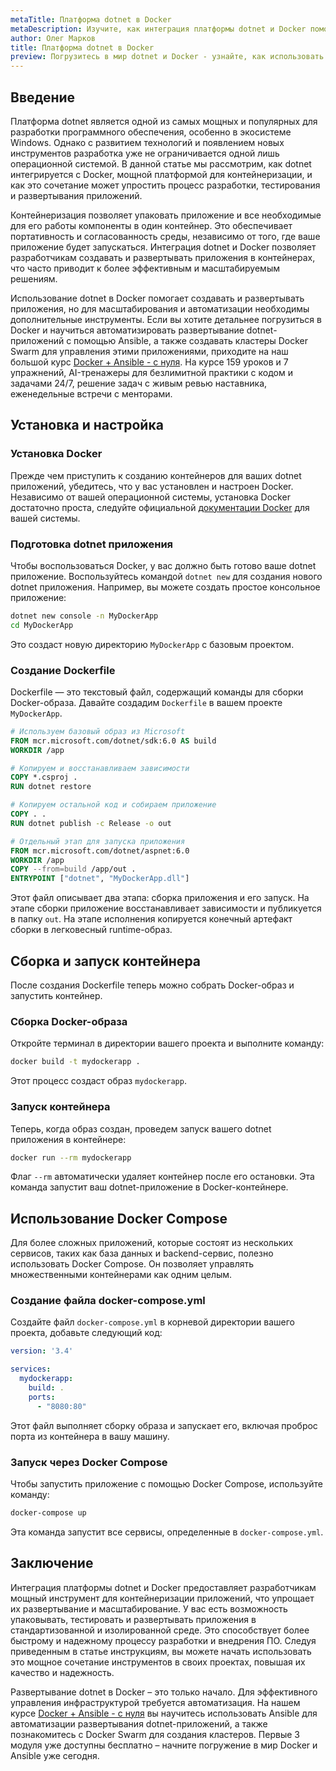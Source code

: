 ```yaml
---
metaTitle: Платформа dotnet в Docker
metaDescription: Изучите, как интеграция платформы dotnet и Docker помогает создавать и развертывать приложения более эффективно - примеры конфигурации и возможности
author: Олег Марков
title: Платформа dotnet в Docker
preview: Погрузитесь в мир dotnet и Docker - узнайте, как использовать их совместно для создания, тестирования и развертывания приложений. Практические примеры и лучшая практика
---
```


## Введение

Платформа dotnet является одной из самых мощных и популярных для разработки программного обеспечения, особенно в экосистеме Windows. Однако с развитием технологий и появлением новых инструментов разработка уже не ограничивается одной лишь операционной системой. В данной статье мы рассмотрим, как dotnet интегрируется с Docker, мощной платформой для контейнеризации, и как это сочетание может упростить процесс разработки, тестирования и развертывания приложений.

Контейнеризация позволяет упаковать приложение и все необходимые для его работы компоненты в один контейнер. Это обеспечивает портативность и согласованность среды, независимо от того, где ваше приложение будет запускаться. Интеграция dotnet и Docker позволяет разработчикам создавать и развертывать приложения в контейнерах, что часто приводит к более эффективным и масштабируемым решениям.

Использование dotnet в Docker помогает создавать и развертывать приложения, но для масштабирования и автоматизации необходимы дополнительные инструменты. Если вы хотите детальнее погрузиться в Docker и научиться автоматизировать развертывание dotnet-приложений с помощью Ansible, а также создавать кластеры Docker Swarm для управления этими приложениями, приходите на наш большой курс [Docker + Ansible - с нуля](https://purpleschool.ru/course/docker?utm_source=knowledgebase&utm_medium=text&utm_campaign=Platforma_dotnet_v_Docker). На курсе 159 уроков и 7 упражнений, AI-тренажеры для безлимитной практики с кодом и задачами 24/7, решение задач с живым ревью наставника, еженедельные встречи с менторами.

## Установка и настройка

### Установка Docker

Прежде чем приступить к созданию контейнеров для ваших dotnet приложений, убедитесь, что у вас установлен и настроен Docker. Независимо от вашей операционной системы, установка Docker достаточно проста, следуйте официальной [документации Docker](https://docs.docker.com/get-docker/) для вашей системы.

### Подготовка dotnet приложения

Чтобы воспользоваться Docker, у вас должно быть готово ваше dotnet приложение. Воспользуйтесь командой `dotnet new` для создания нового dotnet приложения. Например, вы можете создать простое консольное приложение:

```bash
dotnet new console -n MyDockerApp
cd MyDockerApp
```

Это создаст новую директорию `MyDockerApp` с базовым проектом.

### Создание Dockerfile

Dockerfile — это текстовый файл, содержащий команды для сборки Docker-образа. Давайте создадим `Dockerfile` в вашем проекте `MyDockerApp`.

```dockerfile
# Используем базовый образ из Microsoft
FROM mcr.microsoft.com/dotnet/sdk:6.0 AS build
WORKDIR /app

# Копируем и восстанавливаем зависимости
COPY *.csproj .
RUN dotnet restore

# Копируем остальной код и собираем приложение
COPY . .
RUN dotnet publish -c Release -o out

# Отдельный этап для запуска приложения
FROM mcr.microsoft.com/dotnet/aspnet:6.0
WORKDIR /app
COPY --from=build /app/out .
ENTRYPOINT ["dotnet", "MyDockerApp.dll"]
```

Этот файл описывает два этапа: сборка приложения и его запуск. На этапе сборки приложение восстанавливает зависимости и публикуется в папку `out`. На этапе исполнения копируется конечный артефакт сборки в легковесный runtime-образ.

## Сборка и запуск контейнера

После создания Dockerfile теперь можно собрать Docker-образ и запустить контейнер.

### Сборка Docker-образа

Откройте терминал в директории вашего проекта и выполните команду:

```bash
docker build -t mydockerapp .
```

Этот процесс создаст образ `mydockerapp`.

### Запуск контейнера

Теперь, когда образ создан, проведем запуск вашего dotnet приложения в контейнере:

```bash
docker run --rm mydockerapp
```

Флаг `--rm` автоматически удаляет контейнер после его остановки. Эта команда запустит ваш dotnet-приложение в Docker-контейнере.

## Использование Docker Compose

Для более сложных приложений, которые состоят из нескольких сервисов, таких как база данных и backend-сервис, полезно использовать Docker Compose. Он позволяет управлять множественными контейнерами как одним целым.

### Создание файла docker-compose.yml

Создайте файл `docker-compose.yml` в корневой директории вашего проекта, добавьте следующий код:

```yaml
version: '3.4'

services:
  mydockerapp:
    build: .
    ports:
      - "8080:80"
```

Этот файл выполняет сборку образа и запускает его, включая проброс порта из контейнера в вашу машину.

### Запуск через Docker Compose

Чтобы запустить приложение с помощью Docker Compose, используйте команду:

```bash
docker-compose up
```

Эта команда запустит все сервисы, определенные в `docker-compose.yml`.

## Заключение

Интеграция платформы dotnet и Docker предоставляет разработчикам мощный инструмент для контейнеризации приложений, что упрощает их развертывание и масштабирование. У вас есть возможность упаковывать, тестировать и развертывать приложения в стандартизованной и изолированной среде. Это способствует более быстрому и надежному процессу разработки и внедрения ПО. Следуя приведенным в статье инструкциям, вы можете начать использовать это мощное сочетание инструментов в своих проектах, повышая их качество и надежность.

Развертывание dotnet в Docker – это только начало. Для эффективного управления инфраструктурой требуется автоматизация. На нашем курсе [Docker + Ansible - с нуля](https://purpleschool.ru/course/docker?utm_source=knowledgebase&utm_medium=text&utm_campaign=Platforma_dotnet_v_Docker) вы научитесь использовать Ansible для автоматизации развертывания dotnet-приложений, а также познакомитесь с Docker Swarm для создания кластеров. Первые 3 модуля уже доступны бесплатно – начните погружение в мир Docker и Ansible уже сегодня.
